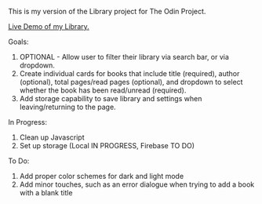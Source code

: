 This is my version of the Library project for The Odin Project.

<a href="https://thatblindgeye.github.io/Library/" target="_blank">Live Demo of my Library.</a>

Goals:

1. OPTIONAL - Allow user to filter their library via search bar, or via dropdown.
2. Create individual cards for books that include title (required), author (optional), total pages/read pages (optional), and dropdown to select whether the book has been read/unread (required).
3. Add storage capability to save library and settings when leaving/returning to the page.

In Progress:

1. Clean up Javascript
2. Set up storage (Local IN PROGRESS, Firebase TO DO)

To Do:

1. Add proper color schemes for dark and light mode
2. Add minor touches, such as an error dialogue when trying to add a book with a blank title
